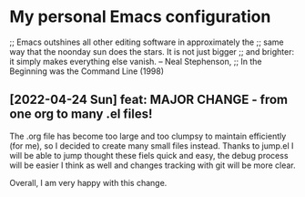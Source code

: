 # My personal Emacs configuration

;; Emacs outshines all other editing software in approximately the
;; same way that the noonday sun does the stars. It is not just bigger
;; and brighter: it simply makes everything else vanish. – Neal Stephenson,
;; In the Beginning was the Command Line (1998)

## [2022-04-24 Sun] feat: MAJOR CHANGE - from one org to many .el files!

The .org file has become too large and too clumpsy to maintain
efficiently (for me), so I decided to create many small files instead.
Thanks to jump.el I will be able to jump thought these fiels quick and
easy, the debug process will be easier I think as well and changes
tracking with git will be more clear.

Overall, I am very happy with this change.